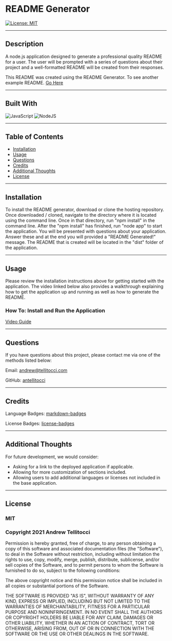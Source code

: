 # README Generator

        
[![License: MIT](https://img.shields.io/badge/License-MIT-yellow.svg)](https://opensource.org/licenses/MIT)
      

---

## Description

A node.js application designed to generate a professional quality README for a user. The user will be prompted with a series of questions about their project and a well-formatted README will be created from their responses.

This README was created using the README Generator. To see another example README. [Go Here](./dist/Example-README.md)

---

## Built With
    
<img alt="JavaScript" src="https://img.shields.io/badge/javascript-%23323330.svg?style=for-the-badge&logo=javascript&logoColor=%23F7DF1E"/>

<img alt="NodeJS" src="https://img.shields.io/badge/node.js-%2343853D.svg?style=for-the-badge&logo=node-dot-js&logoColor=white"/>


---

## Table of Contents

* [Installation](#installation)
* [Usage](#usage)
* [Questions](#questions)
* [Credits](#credits)
* [Additional Thoughts](#additional-thoughts)
* [License](#license)

---

## Installation
To install the README generator, download or clone the hosting repository. Once downloaded / cloned, navigate to the directory where it is located using the command line. Once in that directory, run "npm install" in the command line. After the "npm install" has finished, run "node app" to start the application. You will be presented with questions about your application. Answer these and at the end you will provided a "README Generated!" message. The README that is created will be located in the "dist" folder of the application.

---

## Usage
Please review the installation instructions above for getting started with the application. The video linked below also provides a walkthrough explaining how to get the application up and running as well as how to generate the README.

### How To: Install and Run the Application
[Video Guide](https://drive.google.com/file/d/1D1u_lZ24uYxOzMjT-CWM1vKbaS1ASFeW/view)

---

## Questions
If you have questions about this project, please contact me via one of the methods listed below:

Email: andrew@tellitocci.com

GitHub: [antellitocci](https://github.com/antellitocci)

---

## Credits

Language Badges: [markdown-badges](https://github.com/Ileriayo/markdown-badges)

License Badges: [license-badges](https://gist.github.com/lukas-h/2a5d00690736b4c3a7ba)

---

## Additional Thoughts

For future development, we would consider:

* Asking for a link to the deployed application if applicable.
* Allowing for more customization of sections included.
* Allowing users to add additional languages or licenses not included in the base application.

---

## License
        
### MIT
        
### Copyright 2021 Andrew Tellitocci
        
Permission is hereby granted, free of charge, to any person obtaining a copy of this software and associated documentation files (the "Software"), to deal in the Software without restriction, including without limitation the rights to use, copy, modify, merge, publish, distribute, sublicense, and/or sell copies of the Software, and to permit persons to whom the Software is furnished to do so, subject to the following conditions:

  The above copyright notice and this permission notice shall be included in all copies or substantial portions of the Software.

  THE SOFTWARE IS PROVIDED "AS IS", WITHOUT WARRANTY OF ANY KIND, EXPRESS OR IMPLIED, INCLUDING BUT NOT LIMITED TO THE WARRANTIES OF MERCHANTABILITY, FITNESS FOR A PARTICULAR PURPOSE AND NONINFRINGEMENT. IN NO EVENT SHALL THE AUTHORS OR COPYRIGHT HOLDERS BE LIABLE FOR ANY CLAIM, DAMAGES OR OTHER LIABILITY, WHETHER IN AN ACTION OF CONTRACT, TORT OR OTHERWISE, ARISING FROM, OUT OF OR IN CONNECTION WITH THE SOFTWARE OR THE USE OR OTHER DEALINGS IN THE SOFTWARE.
      
  